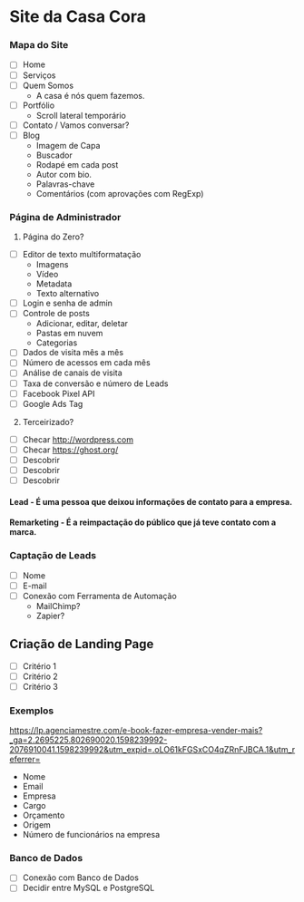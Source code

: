 # Site da Casa Cora

### Mapa do Site

* [ ] Home
* [ ] Serviços
* [ ] Quem Somos
    - A casa é nós quem fazemos.
* [ ] Portfólio
    - Scroll lateral temporário
* [ ] Contato / Vamos conversar?
* [ ] Blog
    - Imagem de Capa
    - Buscador
    - Rodapé em cada post
    - Autor com bio.
    - Palavras-chave
    - Comentários (com aprovações com RegExp)

### Página de Administrador

1. Página do Zero?

* [ ] Editor de texto multiformatação
    - Imagens
    - Vídeo
    - Metadata
    - Texto alternativo
* [ ] Login e senha de admin
* [ ] Controle de posts
    - Adicionar, editar, deletar
    - Pastas em nuvem
    - Categorias
* [ ] Dados de visita mês a mês
* [ ] Número de acessos em cada mês
* [ ] Análise de canais de visita
* [ ] Taxa de conversão e número de Leads
* [ ] Facebook Pixel API
* [ ] Google Ads Tag

2. Terceirizado?

* [ ] Checar http://wordpress.com
* [ ] Checar https://ghost.org/
* [ ] Descobrir
* [ ] Descobrir
* [ ] Descobrir

#### Lead - É uma pessoa que deixou informações de contato para a empresa.
#### Remarketing - É a reimpactação do público que já teve contato com a marca.

### Captação de Leads

* [ ] Nome
* [ ] E-mail
* [ ] Conexão com Ferramenta de Automação
    - MailChimp?
    - Zapier?

## Criação de Landing Page

* [ ] Critério 1
* [ ] Critério 2
* [ ] Critério 3

### Exemplos
https://lp.agenciamestre.com/e-book-fazer-empresa-vender-mais?_ga=2.2695225.802690020.1598239992-2076910041.1598239992&utm_expid=.oLO61kFGSxCO4qZRnFJBCA.1&utm_referrer=

- Nome
- Email
- Empresa
- Cargo
- Orçamento
- Origem
- Número de funcionários na empresa

### Banco de Dados

* [ ] Conexão com Banco de Dados
* [ ] Decidir entre MySQL e PostgreSQL
